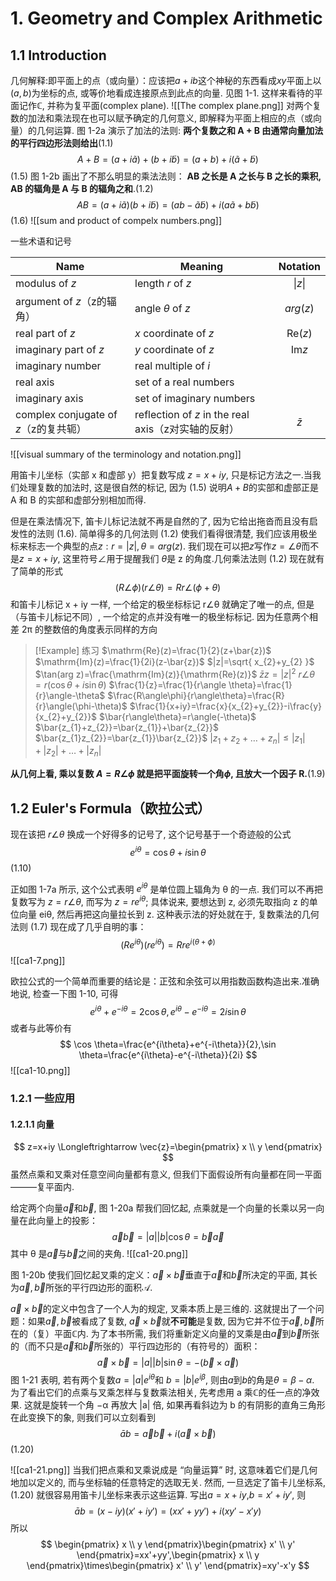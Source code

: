 # 1. Geometry and Complex Arithmetic
## 1.1 Introduction
几何解释:即平面上的点（或向量）：应该把$a+ib$这个神秘的东西看成$xy$平面上以 $(a,b)$为坐标的点, 或等价地看成连接原点到此点的向量. 见图 1-1. 这样来看待的平面记作$\mathbb{C}$, 并称为复平面(complex plane).
![[The complex plane.png]]
对两个复数的加法和乘法现在也可以赋予确定的几何意义, 即解释为平面上相应的点（或向量）的几何运算. 
图 1-2a 演示了加法的法则:
**两个复数之和 A + B 由通常向量加法的平行四边形法则给出**(1.1)
$$A+B=(a+i \tilde{a})+(b+i \tilde{b})=(a+b)+i(\tilde{a}+\tilde{b})$$ (1.5)
图 1-2b 画出了不那么明显的乘法法则：
**AB 之长是 A 之长与 B 之长的乘积, AB 的辐角是 A 与 B 的辐角之和**.(1.2)
$$
AB=(a+i \tilde{a})(b+i \tilde{b})=(ab-\tilde{a}\tilde{b})+i(a \tilde{a}+b \tilde{b})
$$
(1.6)
![[sum and product of compelx numbers.png]]

一些术语和记号

| Name                            | Meaning                                     |     Notation     |
| ------------------------------- | ------------------------------------------- | :--------------: |
| modulus of $z$                  | length $r$ of $z$                           |     $\|z\|$      |
| argument of $z$（z的辐角）           | angle $\theta$ of $z$                       |     $arg(z)$     |
| real part of $z$                | $x$ coordinate of $z$                       | $\mathrm{Re}(z)$ |
| imaginary part of $z$           | $y$ coordinate of $z$                       | $\mathrm{Im}{z}$ |
| imaginary number                | real multiple of $i$                        |                  |
| real axis                       | set of a real numbers                       |                  |
| imaginary axis                  | set of imaginary numbers                    |                  |
| complex conjugate of $z$（z的复共轭） | reflection of $z$ in the real axis（z对实轴的反射） |    $\bar{z}$     |
![[visual summary of the terminology  and notation.png]]

用笛卡儿坐标（实部 x 和虚部 y）把复数写成 $z=x+iy$, 只是标记方法之一.当我们处理复数的加法时, 这是很自然的标记, 因为 (1.5) 说明$A+B$的实部和虚部正是 A 和 B 的实部和虚部分别相加而得.

但是在乘法情况下, 笛卡儿标记法就不再是自然的了, 因为它给出拖沓而且没有启发性的法则 (1.6). 简单得多的几何法则 (1.2) 使我们看得很清楚, 我们应该用极坐标来标志一个典型的点$z:r=|z|,\theta=arg(z)$. 我们现在可以把$z$写作$z=\angle \theta$而不是$z=x+iy$, 这里符号$\angle$用于提醒我们 $\theta$是 z 的角度.几何乘法法则 (1.2) 现在就有了简单的形式
$$
(R\angle \phi)(r \angle \theta)=Rr \angle(\phi+\theta)
$$
和笛卡儿标记 x + iy 一样, 一个给定的极坐标标记 r∠θ 就确定了唯一的点, 但是（与笛卡儿标记不同）, 一个给定的点并没有唯一的极坐标标记. 因为任意两个相差 2π 的整数倍的角度表示同样的方向

> [!Example] 练习
> $\mathrm{Re}(z)=\frac{1}{2}(z+\bar{z})$
> $\mathrm{Im}(z)=\frac{1}{2i}(z-\bar{z})$
> $|z|=\sqrt{ x_{2}+y_{2} }$
> $\tan(arg z)=\frac{\mathrm{Im}(z)}{\mathrm{Re}(z)}$
> $\bar{z}z=|z|^2$
> $r\angle\theta=r(\cos \theta+i\sin \theta)$
> $\frac{1}{z}=\frac{1}{r\angle \theta}=\frac{1}{r}\angle-\theta$
> $\frac{R\angle\phi}{r\angle\theta}=\frac{R}{r}\angle(\phi-\theta)$
> $\frac{1}{x+iy}=\frac{x}{x_{2}+y_{2}}-i\frac{y}{x_{2}+y_{2}}$
> $\bar{r\angle\theta}=r\angle(-\theta)$
> $\bar{z_{1}+z_{2}}=\bar{z_{1}}+\bar{z_{2}}$
> $\bar{z_{1}z_{2}}=\bar{z_{1}}\bar{z_{2}}$
> $|z_{1}+z_{2}+\dots+z_{n}|\leq|z_{1}|+|z_{2}|+\dots+|z_{n}|$

**从几何上看, 乘以复数 $A=R\angle\phi$ 就是把平面旋转一个角$\phi$, 且放大一个因子 R.**(1.9)
## 1.2 Euler's Formula（欧拉公式）
现在该把 $r\angle \theta$ 换成一个好得多的记号了, 这个记号基于一个奇迹般的公式
$$
e^{i\theta}=\cos \theta+i\sin \theta
$$(1.10)

正如图 1-7a 所示, 这个公式表明 $e^{i\theta}$ 是单位圆上辐角为 θ 的一点. 我们可以不再把复数写为 $z=r\angle\theta$, 而写为 $z=re^{i\theta}$; 具体说来, 要想达到 z, 必须先取指向 z 的单位向量 eiθ, 然后再把这向量拉长到 z. 这种表示法的好处就在于, 复数乘法的几何法则 (1.7) 现在成了几乎自明的事：
$$
(R e^{i\theta})(r e^{i\theta})=Rre^{i(\theta+\phi)}
$$![[ca1-7.png]]

欧拉公式的一个简单而重要的结论是：正弦和余弦可以用指数函数构造出来.准确地说, 检查一下图 1-10, 可得
$$
e^{i\theta}+e^{-i\theta}=2\cos \theta, e^{i\theta}-e^{-i\theta}=2i\sin \theta
$$
或者与此等价有
$$
\cos \theta=\frac{e^{i\theta}+e^{-i\theta}}{2},\sin \theta=\frac{e^{i\theta}-e^{-i\theta}}{2i}
$$
![[ca1-10.png]]

### 1.2.1 一些应用
#### 1.2.1.1 向量
$$
z=x+iy \Longleftrightarrow \vec{z}=\begin{pmatrix}
x \\
y
\end{pmatrix}
$$
虽然点乘和叉乘对任意空间向量都有意义, 但我们下面假设所有向量都在同一平面―――复平面内.

给定两个向量$\vec{a}$和$\vec{b}$, 图 1-20a 帮我们回忆起, 点乘就是一个向量的长乘以另一向量在此向量上的投影：
$$
\vec{a}\vec{b}=|a||b|\cos \theta=\vec{b}\vec{a}
$$
其中 θ 是$\vec{a}$与$\vec{b}$之间的夹角.
![[ca1-20.png]]

图 1-20b 使我们回忆起叉乘的定义：$\vec{a}\times \vec{b}$垂直于$\vec{a}$和$\vec{b}$所决定的平面, 其长
为$\vec{a},\vec{b}$所张的平行四边形的面积$\mathcal{A}$.

$\vec{a}\times \vec{b}$的定义中包含了一个人为的规定, 叉乘本质上是三维的. 这就提出了一个问题：如果$\vec{a},\vec{b}$被看成了复数, $\vec{a}\times \vec{b}$就**不可能**是复数, 因为它并不位于$\vec{a},\vec{b}$所在的（复）平面$\mathbb{C}$内. 
为了本书所需, 我们将重新定义向量的叉乘是由$\vec{a}$到$\vec{b}$所张的（而不只是$\vec{a}$和$\vec{b}$所张的）平行四边形的（有符号的）面积：
$$
\vec{a}\times \vec{b}=|{a}||{b}|\sin \theta=-(\vec{b}\times \vec{a})
$$
图 1-21 表明, 若有两个复数$a=|{a}|e^{i\theta}$和 $b=|{b}|e^{i{\beta}}$, 则由$a$到$b$的角是$\theta=\beta-\alpha$. 为了看出它们的点乘与叉乘怎样与复数乘法相关, 先考虑用 a 乘$\mathbb{C}$的任一点的净效果. 这就是旋转一个角 −α 再放大 |a| 倍, 如果再看斜边为 b 的有阴影的直角三角形在此变换下的象, 则我们可以立刻看到
$$
\bar{a}b=\vec{a}\vec{b}+i(\vec{a}\times \vec{b})
$$(1.20)

![[ca1-21.png]]
当我们把点乘和叉乘说成是 “向量运算” 时, 这意味着它们是几何地加以定义的, 而与坐标轴的任意特定的选取无关. 然而, 一旦选定了笛卡儿坐标系, (1.20) 就很容易用笛卡儿坐标来表示这些运算. 写出$a=x+iy$,$b=x'+iy'$, 则
$$
\bar{a}b=(x-iy)(x'+iy')=(xx'+yy')+i(xy'-x'y)
$$
所以
$$
\begin{pmatrix}
x \\
y
\end{pmatrix}\begin{pmatrix}
x' \\
y'
\end{pmatrix}=xx'+yy',\begin{pmatrix}
x \\
y
\end{pmatrix}\times\begin{pmatrix}
x' \\
y'
\end{pmatrix}=xy'-x'y
$$
